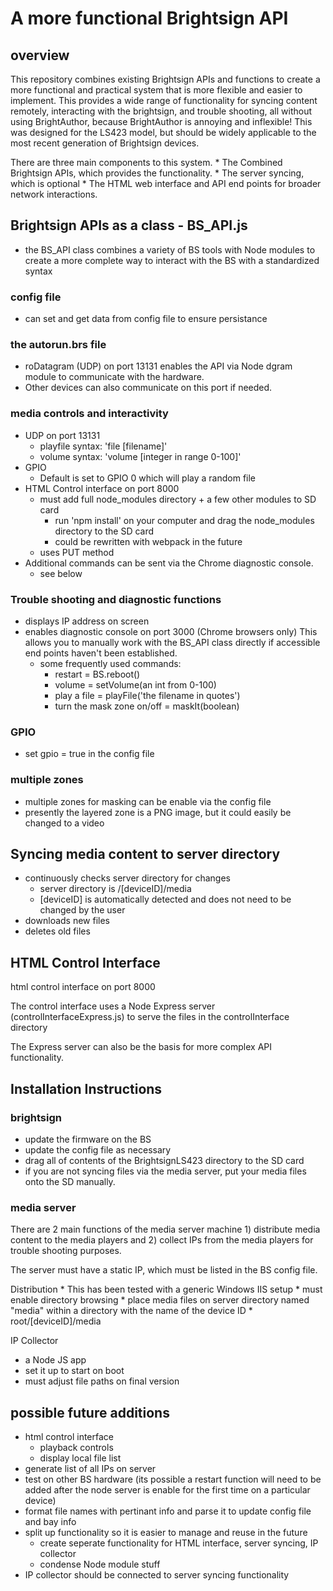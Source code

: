 # A more functional Brightsign API

## overview
<p>This repository combines existing Brightsign APIs and functions to create a more functional and practical system that is more flexible and easier to implement. This provides a wide range of functionality for syncing content remotely, interacting with the brightsign, and trouble shooting, all without using BrightAuthor, because BrightAuthor is annoying and inflexible! This was designed for the LS423 model, but should be widely applicable to the most recent generation of Brightsign devices.</p>

<p>There are three main components to this system.
	* The Combined Brightsign APIs, which provides the functionality.
	* The server syncing, which is optional
	* The HTML web interface and API end points for broader network interactions.
</p>

## Brightsign APIs as a class - BS_API.js
* the BS_API class combines a variety of BS tools with Node modules to create a more complete way to interact with the BS with a standardized syntax

### config file
* can set and get data from config file to ensure persistance

### the autorun.brs file
* roDatagram (UDP) on port 13131 enables the API via Node dgram module to communicate with the hardware.
* Other devices can also communicate on this port if needed.

### media controls and interactivity
* UDP on port 13131
	* playfile syntax: 'file [filename]'
	* volume syntax: 'volume [integer in range 0-100]'
* GPIO
	* Default is set to GPIO 0 which will play a random file
* HTML Control interface on port 8000
	* must add full node_modules directory + a few other modules to SD card
		* run 'npm install' on your computer and drag the node_modules directory to the SD card
		* could be rewritten with webpack in the future
	* uses PUT method 
* Additional commands can be sent via the Chrome diagnostic console.
	* see below


### Trouble shooting and diagnostic functions
* displays IP address on screen
* enables diagnostic console on port 3000 (Chrome browsers only)
This allows you to manually work with the BS_API class directly if accessible end points haven't been established.
	* some frequently used commands:
		* restart = BS.reboot()
		* volume = setVolume(an int from 0-100)
		* play a file = playFile('the filename in quotes')
		* turn the mask zone on/off = maskIt(boolean)

### GPIO
* set gpio = true in the config file

### multiple zones
* multiple zones for masking can be enable via the config file
* presently the layered zone is a PNG image, but it could easily be changed to a video

## Syncing media content to server directory
* continuously checks server directory for changes
  * server directory is /[deviceID]/media
  * [deviceID] is automatically detected and does not need to be changed by the user
* downloads new files
* deletes old files

## HTML Control Interface
html control interface on port 8000

<p>
The control interface uses a Node Express server (controlInterfaceExpress.js) to serve the files in the controlInterface directory
</p>
<p>
The Express server can also be the basis for more complex API functionality.
</p>

## Installation Instructions

### brightsign
* update the firmware on the BS
* update the config file as necessary
* drag all of contents of the BrightsignLS423 directory to the SD card
* if you are not syncing files via the media server, put your media files onto the SD manually.

### media server 
There are 2 main functions of the media server machine 1) distribute media content to the media players and 2) collect IPs from the media players for trouble shooting purposes.
<p>
The server must have a static IP, which must be listed in the BS config file.
</p>
Distribution
* This has been tested with a generic Windows IIS setup
* must enable directory browsing
* place media files on server directory named "media" within a directory with the name of the device ID
	* root/[deviceID]/media

IP Collector
* a Node JS app
* set it up to start on boot
* must adjust file paths on final version

## possible future additions
* html control interface
	* playback controls
	* display local file list
* generate list of all IPs on server
* test on other BS hardware (its possible a restart function will need to be added after the node server is enable for the first time on a particular device)
* format file names with pertinant info and parse it to update config file and bay info
* split up functionality so it is easier to manage and reuse in the future
	* create seperate functionality for HTML interface, server syncing, IP collector
	* condense Node module stuff
* IP collector should be connected to server syncing functionality
